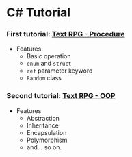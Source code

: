 # C# Tutorial
### First tutorial: [Text RPG - Procedure](src/procedure/TextRPG.cs)
- Features
  - Basic operation
  - `enum` and `struct`
  - `ref` parameter keyword
  - `Random` class
### Second tutorial: [Text RPG - OOP](src/oop/TextRPG.cs)
- Features
  - Abstraction
  - Inheritance
  - Encapsulation
  - Polymorphism
  - and... so on.